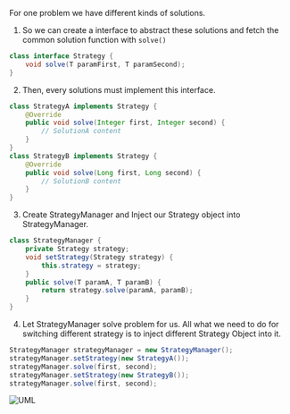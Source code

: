 For one problem we have different kinds of solutions. 

1. So we can create a interface to abstract these solutions and fetch the common solution function with `solve()`
```java
class interface Strategy {
	void solve(T paramFirst, T paramSecond);
}
```

2. Then, every solutions must implement this interface.
```java
class StrategyA implements Strategy {
	@Override
	public void solve(Integer first, Integer second) {
		// SolutionA content
	}
}
class StrategyB implements Strategy {
	@Override
	public void solve(Long first, Long second) {
		// SolutionB content
	}	
}
```

3. Create StrategyManager and Inject our Strategy object into StrategyManager.
```java
class StrategyManager {
	private Strategy strategy;
	void setStrategy(Strategy strategy) {
		this.strategy = strategy;
	}	
	public solve(T paramA, T paramB) {
		return strategy.solve(paramA, paramB);
	}
}
```

4. Let StrategyManager solve problem for us. All what we need to do for switching different strategy is to inject different Strategy Object into it.
```java
StrategyManager strategyManager = new StrategyManager();
strategyManager.setStrategy(new StrategyA());
strategyManager.solve(first, second);
strategyManager.setStrategy(new StrategyB());
strategyManager.solve(first, second);
```

![UML](https://github.com/simple-android-framework-exchange/android_design_patterns_analysis/blob/master/strategy/gkerison/images/strategy-kerison-uml.png)